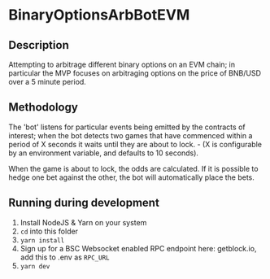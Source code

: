 # BinaryOptionsArbBotEVM

## Description

Attempting to arbitrage different binary options on an EVM chain; in particular the MVP focuses on arbitraging options on the price of BNB/USD over a 5 minute period.

## Methodology

The 'bot' listens for particular events being emitted by the contracts of interest; when the bot detects two games that have commenced within a period of X seconds it waits until they are about to lock. - (X is configurable by an environment variable, and defaults to 10 seconds).

When the game is about to lock, the odds are calculated. If it is possible to hedge one bet against the other, the bot will automatically place the bets.

## Running during development

1. Install NodeJS & Yarn on your system
2. `cd` into this folder
3. `yarn install`
4. Sign up for a BSC Websocket enabled RPC endpoint here: getblock.io, add this to .env as `RPC_URL`
5. `yarn dev`
